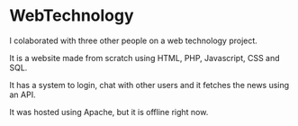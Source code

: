 # WebTechnology

I colaborated with three other people on a web technology project.

It is a website made from scratch using HTML, PHP, Javascript, CSS and SQL.

It has a system to login, chat with other users and it fetches the news using an API.

It was hosted using Apache, but it is offline right now.
